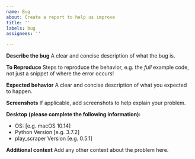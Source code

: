 ```yaml
---
name: Bug
about: Create a report to help us improve
title: ''
labels: bug
assignees: ''

---
```


**Describe the bug**
A clear and concise description of what the bug is.

**To Reproduce**
Steps to reproduce the behavior, e.g. the *full* example code, not just a snippet of where the error occurs!

**Expected behavior**
A clear and concise description of what you expected to happen.

**Screenshots**
If applicable, add screenshots to help explain your problem.

**Desktop (please complete the following information):**
 - OS: [e.g. macOS 10.14]
 - Python Version [e.g. 3.7.2]
 - play_scraper Version [e.g. 0.5.1]

**Additional context**
Add any other context about the problem here.
